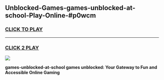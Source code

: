
## Unblocked-Games-games-unblocked-at-school-Play-Online-#p0wcm
<h3>
<a href="https://premium.freeplayer.one?title=games-unblocked-at-school&ref=27F">CLICK TO PLAY</a></h3>
<hr>

<h3>
<a href="https://premium.freeplayer.one?title=games-unblocked-at-school&ref=27F">CLICK 2 PLAY</a>
  
</h3>

<a href="https://premium.freeplayer.one?title=games-unblocked-at-school&ref=27F"><img src="https://clearcache.store/games.png"></a>


**games-unblocked-at-school games unblocked: Your Gateway to Fun and Accessible Online Gaming**
